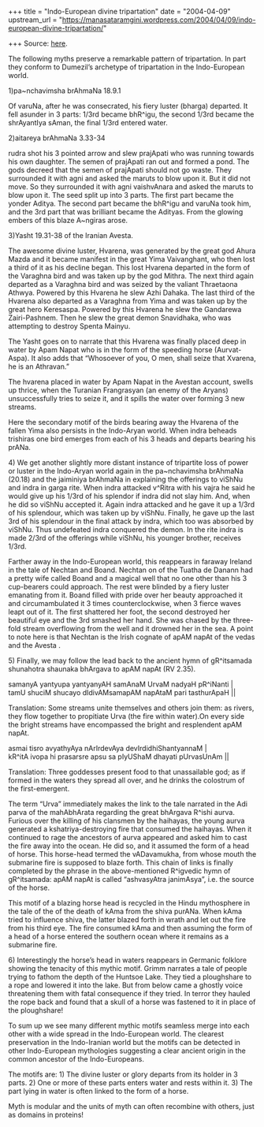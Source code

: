 +++
title = "Indo-European divine tripartation"
date = "2004-04-09"
upstream_url = "https://manasataramgini.wordpress.com/2004/04/09/indo-european-divine-tripartation/"

+++
Source: [here](https://manasataramgini.wordpress.com/2004/04/09/indo-european-divine-tripartation/).

The following myths preserve a remarkable pattern of tripartation. In part they conform to Dumezil’s archetype of tripartation in the Indo-European world.

1)pa\~nchavimsha brAhmaNa 18.9.1

Of varuNa, after he was consecrated, his fiery luster (bharga) departed. It fell asunder in 3 parts: 1/3rd became bhR^igu, the second 1/3rd became the shrAyantIya sAman, the final 1/3rd entered water.

2)aitareya brAhmaNa 3.33-34

rudra shot his 3 pointed arrow and slew prajApati who was running towards his own daughter. The semen of prajApati ran out and formed a pond. The gods decreed that the semen of prajApati should not go waste. They surrounded it with agni and asked the maruts to blow upon it. But it did not move. So they surrounded it with agni vaishvAnara and asked the maruts to blow upon it. The seed split up into 3 parts. The first part became the yonder Aditya. The second part became the bhR^igu and varuNa took him, and the 3rd part that was brilliant became the Adityas. From the glowing embers of this blaze A\~ngiras arose.

3)Yasht 19.31-38 of the Iranian Avesta.

The awesome divine luster, Hvarena, was generated by the great god Ahura Mazda and it became manifest in the great Yima Vaivanghant, who then lost a third of it as his decline began. This lost Hvarena departed in the form of the Varaghna bird and was taken up by the god Mithra. The next third again departed as a Varaghna bird and was seized by the valiant Thraetaona Athwya. Powered by this Hvarena he slew Azhi Dahaka. The last third of the Hvarena also departed as a Varaghna from Yima and was taken up by the great hero Keresaspa. Powered by this Hvarena he slew the Gandarewa Zairi-Pashnem. Then he slew the great demon Snavidhaka, who was attempting to destroy Spenta Mainyu.

The Yasht goes on to narrate that this Hvarena was finally placed deep in water by Apam Napat who is in the form of the speeding horse
(Aurvat-Aspa). It also adds that “Whosoever of you, O men, shall seize
that Xvarena, he is an Athravan.”

The hvarena placed in water by Apam Napat in the Avestan account, swells up thrice, when the Turanian Frangrasyan (an enemy of the Aryans) unsuccessfully tries to seize it, and it spills the water over forming 3 new streams.

Here the secondary motif of the birds bearing away the Hvarena of the fallen Yima also persists in the Indo-Aryan world. When indra beheads trishiras one bird emerges from each of his 3 heads and departs bearing his prANa.

4\) We get another slightly more distant instance of tripartite loss of power or luster in the Indo-Aryan world again in the pa\~nchavimsha brAhmaNa (20.18) and the jaiminiya brAhmaNa in explaining the offerings to viShNu and indra in garga rite. When indra attacked v^Ritra with his vajra he said he would give up his 1/3rd of his splendor if indra did not slay him. And, when he did so viShNu accepted it. Again indra attacked and he gave it up a 1/3rd of his splendour, which was taken up by viShNu. Finally, he gave up the last 3rd of his splendour in the final attack by indra, which too was absorbed by viShNu. Thus undefeated indra conquered the demon. In the rite indra is made 2/3rd of the offerings while viShNu, his younger brother, receives 1/3rd.

Farther away in the Indo-European world, this reappears in faraway Ireland in the tale of Nechtan and Boand. Nechtan on of the Tuatha de Danann had a pretty wife called Boand and a magical well that no one other than his 3 cup-bearers could approach. The rest were blinded by a fiery luster emanating from it. Boand filled with pride over her beauty approached it and circumambulated it 3 times counterclockwise, when 3 fierce waves leapt out of it. The first shattered her foot, the second destroyed her beautiful eye and the 3rd smashed her hand. She was chased by the three-fold stream overflowing from the well and it drowned her in the sea. A point to note here is that Nechtan is the Irish cognate of apAM napAt of the vedas and the Avesta .

5\) Finally, we may follow the lead back to the ancient hymn of gR^itsamada shunahotra shaunaka bhArgava to apAM napAt (RV 2.35).

samanyA yantyupa yantyanyAH samAnaM UrvaM nadyaH pR^iNanti \|  
tamU shuciM shucayo dIdivAMsamapAM napAtaM pari tasthurApaH \|\|

Translation: Some streams unite themselves and others join them: as rivers, they flow together to propitiate Urva (the fire within water).On every side the bright streams have encompassed the bright and resplendent apAM napAt.

asmai tisro avyathyAya nArIrdevAya devIrdidhiShantyannaM \|  
kR^itA ivopa hi prasarsre apsu sa pIyUShaM dhayati pUrvasUnAm \|\|

Translation: Three goddesses present food to that unassailable god; as if formed in the waters they spread all over, and he drinks the colostrum of the first-emergent.

The term “Urva” immediately makes the link to the tale narrated in the Adi parva of the mahAbhArata regarding the great bhArgava R^ishi aurva. Furious over the killing of his clansmen by the haihayas, the young aurva generated a kshatriya-destroying fire that consumed the haihayas. When it continued to rage the ancestors of aurva appeared and asked him to cast the fire away into the ocean. He did so, and it assumed the form of a head of horse. This horse-head termed the vADavamukha, from whose mouth the submarine fire is supposed to blaze forth. This chain of links is finally completed by the phrase in the above-mentioned R^igvedic hymn of gR^itsamada: apAM napAt is called “ashvasyAtra janimAsya”, i.e. the source of the horse.

This motif of a blazing horse head is recycled in the Hindu mythosphere in the tale of the of the death of kAma from the shiva purANa. When kAma tried to influence shiva, the latter blazed forth in wrath and let out the fire from his third eye. The fire consumed kAma and then assuming the form of a head of a horse entered the southern ocean where it remains as a submarine fire.

6\) Interestingly the horse’s head in waters reappears in Germanic folklore showing the tenacity of this mythic motif. Grimm narrates a tale of people trying to fathom the depth of the Huntsoe Lake. They tied a ploughshare to a rope and lowered it into the lake. But from below came a ghostly voice threatening them with fatal consequence if they tried. In terror they hauled the rope back and found that a skull of a horse was fastened to it in place of the ploughshare!

To sum up we see many different mythic motifs seamless merge into each other with a wide spread in the Indo-European world. The clearest preservation in the Indo-Iranian world but the motifs can be detected in other Indo-European mythologies suggesting a clear ancient origin in the common ancestor of the Indo-Europeans.

The motifs are: 1) The divine luster or glory departs from its holder in 3 parts. 2) One or more of these parts enters water and rests within it. 3) The part lying in water is often linked to the form of a horse.

Myth is modular and the units of myth can often recombine with others, just as domains in proteins!

